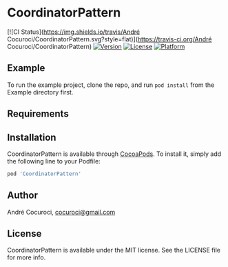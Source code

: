 # CoordinatorPattern

[![CI Status](https://img.shields.io/travis/André Cocuroci/CoordinatorPattern.svg?style=flat)](https://travis-ci.org/André Cocuroci/CoordinatorPattern)
[![Version](https://img.shields.io/cocoapods/v/CoordinatorPattern.svg?style=flat)](https://cocoapods.org/pods/CoordinatorPattern)
[![License](https://img.shields.io/cocoapods/l/CoordinatorPattern.svg?style=flat)](https://cocoapods.org/pods/CoordinatorPattern)
[![Platform](https://img.shields.io/cocoapods/p/CoordinatorPattern.svg?style=flat)](https://cocoapods.org/pods/CoordinatorPattern)

## Example

To run the example project, clone the repo, and run `pod install` from the Example directory first.

## Requirements

## Installation

CoordinatorPattern is available through [CocoaPods](https://cocoapods.org). To install
it, simply add the following line to your Podfile:

```ruby
pod 'CoordinatorPattern'
```

## Author

André Cocuroci, cocuroci@gmail.com

## License

CoordinatorPattern is available under the MIT license. See the LICENSE file for more info.
